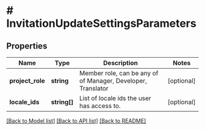 # # InvitationUpdateSettingsParameters

## Properties

Name | Type | Description | Notes
------------ | ------------- | ------------- | -------------
**project_role** | **string** | Member role, can be any of of Manager, Developer, Translator | [optional] 
**locale_ids** | **string[]** | List of locale ids the user has access to. | [optional] 

[[Back to Model list]](../../README.md#documentation-for-models) [[Back to API list]](../../README.md#documentation-for-api-endpoints) [[Back to README]](../../README.md)


